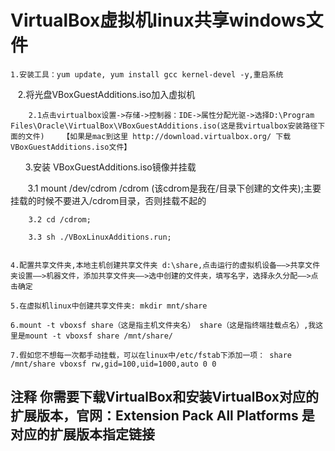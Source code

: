 # VirtualBox虚拟机linux共享windows文件

    1.安装工具：yum update, yum install gcc kernel-devel -y,重启系统
  
    2.将光盘VBoxGuestAdditions.iso加入虚拟机

        2.1点击virtualbox设置->存储->控制器：IDE->属性分配光驱->选择D:\Program Files\Oracle\VirtualBox\VBoxGuestAdditions.iso(这是我virtualbox安装路径下面的文件)    【如果是mac到这里 http://download.virtualbox.org/ 下载VBoxGuestAdditions.iso文件】
        
      
    3.安装 VBoxGuestAdditions.iso镜像并挂载
    
        3.1 mount /dev/cdrom /cdrom (该cdrom是我在/目录下创建的文件夹);主要挂载的时候不要进入/cdrom目录，否则挂载不起的
        
        3.2 cd /cdrom; 
        
        3.3 sh ./VBoxLinuxAdditions.run;
    
    
    4.配置共享文件夹,本地主机创建共享文件夹 d:\share,点击运行的虚拟机设备——>共享文件夹设置——>机器文件，添加共享文件夹——>选中创建的文件夹，填写名字，选择永久分配——>点击确定
  
    5.在虚拟机linux中创建共享文件夹: mkdir mnt/share

    6.mount -t vboxsf share（这是指主机文件夹名） share（这是指终端挂载点名）,我这里是mount -t vboxsf share /mnt/share/
    
    7.假如您不想每一次都手动挂载，可以在linux中/etc/fstab下添加一项： share /mnt/share vboxsf rw,gid=100,uid=1000,auto 0 0

## 注释 你需要下载VirtualBox和安装VirtualBox对应的扩展版本，官网：Extension Pack  All Platforms 是对应的扩展版本指定链接
